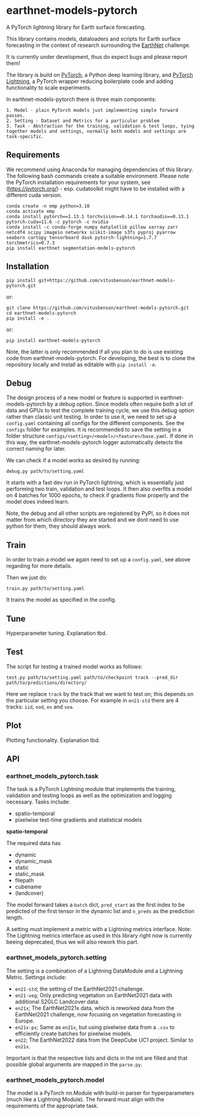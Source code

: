 # earthnet-models-pytorch

A PyTorch lightning library for Earth surface forecasting.

This library contains models, dataloaders and scripts for Earth surface forecasting in the context of research surrounding the [EarthNet](www.earthnet.tech) challenge.

It is currently under development, thus do expect bugs and please report them!

The library is build on [PyTorch](www.pytorch.org), a Python deep learning library, and [PyTorch Lightning](https://www.pytorchlightning.ai/), a PyTorch wrapper reducing boilerplate code and adding functionality to scale experiments.

In earthnet-models-pytorch there is three main components:

    1. Model - plain PyTorch models just implementing simple forward passes.
    2. Setting - Dataset and Metrics for a particular problem
    3. Task - Abstraction for the training, validation & test loops, tying together models and settings, normally both models and settings are task-specific.


## Requirements

We recommend using Anaconda for managing dependencies of this library. The following bash commands create a suitable environment. Please note the PyTorch installation requirements for your system, see (https://pytorch.org/) - esp. cudatoolkit might have to be installed with a different cuda version.

```
conda create -n emp python=3.10
conda activate emp
conda install pytorch==1.13.1 torchvision==0.14.1 torchaudio==0.13.1 pytorch-cuda=11.6 -c pytorch -c nvidia
conda install -c conda-forge numpy matplotlib pillow xarray zarr netcdf4 scipy imageio networkx scikit-image s3fs pyproj pyarrow seaborn cartopy tensorboard dask pytorch-lightning=1.7.7 torchmetrics=0.7.3
pip install earthnet segmentation-models-pytorch
```

## Installation

```
pip install git+https://github.com/vitusbenson/earthnet-models-pytorch.git
```
or:
```
git clone https://github.com/vitusbenson/earthnet-models-pytorch.git
cd earthnet-models-pytorch
pip install -e .
```
or:
```
pip install earthnet-models-pytorch
```

Note, the latter is only recommended if all you plan to do is use existing code from earthnet-models-pytorch. For developing, the best is to clone the repository locally and install as editable with `pip install -e`.

## Debug

The design process of a new model or feature is supported in earthnet-models-pytorch by a debug option. Since models often require both a lot of data and GPUs to test the complete training cycle, we use this debug option rather than classic unit testing.
In order to use it, we need to set up a `config.yaml` containing all configs for the different components. See the `configs` folder for examples. It is recommended to save the setting in a folder structure `configs/<setting>/<model>/<feature>/base.yaml`. If done in this way, the earthnet-models-pytorch logger automatically detects the correct naming for later.

We can check if a model works as desired by running:
```
debug.py path/to/setting.yaml
```

It starts with a fast dev run in PyTorch lightning, which is essentially just performing two train, validation and test loops. It then also overfits a model on 4 batches for 1000 epochs, to check if gradients flow properly and the model does indeed learn. 

Note, the debug and all other scripts are registered by PyPI, so it does not matter from which directory they are started and we dont need to use python for them, they should always work.

## Train

In order to train a model we again need to set up a `config.yaml`, see above regarding for more details.

Then we just do:
```
train.py path/to/setting.yaml
```

It trains the model as specified in the config.

## Tune

Hyperparameter tuning. Explanation tbd.

## Test

The script for testing a trained model works as follows:
```
test.py path/to/setting.yaml path/to/checkpoint track --pred_dir path/to/predictions/directory/
```

Here we replace `track` by the track that we want to test on; this depends on the particular setting you choose. For example in `en21-std` there are 4 tracks: `iid`, `ood`, `ex` and `sea`.

## Plot

Plotting functionality. Explanation tbd.

## API

### **earthnet_models_pytorch.task**

The task is a PyTorch Lightning module that implements the training, validation and testing loops as well as the optimization and logging necessary. Tasks include:
- spatio-temporal
- pixelwise test-time gradients and statistical models

**spatio-temporal**

The required data has

- dynamic
- dynamic_mask
- static
- static_mask
- filepath
- cubename
- (landcover)

The model forward takes a `batch` dict, `pred_start` as the first index to be predicted of the first tensor in the dynamic list and `n_preds` as the prediction length.

A setting must implement a metric with a Lightning metrics interface. Note: The Lightning metrics interface as used in this library right now is currently beeing deprecated, thus we will also rework this part.


### **earthnet_models_pytorch.setting**

The setting is a combination of a Lightning DataModule and a Lightning Metric. Settings include:

- `en21-std`; the setting of the EarthNet2021 challenge.
- `en21-veg`; Only predicting vegetation on EarthNet2021 data with additional S2GLC Landcover data.
- `en21x`; The EarthNet2021x data, which is reworked data from the EarthNet2021 challenge, now focusing on vegetation forecasting in Europe.
- `en21x-px`; Same as `en21x`, but using pixelwise data from a `.csv` to efficiently create batches for pixelwise models.
- `en22`; The EarthNet2022 data from the DeepCube UC1 project. Similar to `en21x`.


Important is that the respective lists and dicts in the init are filled and that possible global arguments are mapped in the `parse.py`.


### **earthnet_models_pytorch.model**

The model is a PyTorch nn.Module with build-in parser for hyperparameters (much like a Lightning Module). The forward must align with the requirements of the appropriate task.
